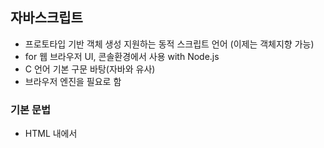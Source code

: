 ## 자바스크립트
 - 프로토타입 기반 객체 생성 지원하는 동적 스크립트 언어 (이제는 객체지향 가능)
 - for 웹 브라우저 UI, 콘솔환경에서 사용 with Node.js
 - C 언어 기본 구문 바탕(자바와 유사)
 - 브라우저 엔진을 필요로 함

### 기본 문법
 - HTML 내에서 <script> 태그를 통해 위치 제약 없이 사용
    (그러나 관용적으로 바디 태그 하단부에 넣는 것이 좋을지도...)
 - src를 통해 js파일 불러옴 ( CSS : <link herf> , JS : <Script src> )
    (./ 로 구체적 위치를 말해주는 것도 좋다)
 - 변수 : var, let, const로 변수 선언 / undefined : 아무 값도 없어서 타입도 모름 != null
 - $, _로 시작하며 대소문자 구분됨. 예약어 X
 - 동적 타입 -> 대입되는 값에 따라 용도 변경
 - var : 호이스팅 특성으로 인해 ES6 이후 요즘은 잘 안쓰임(디버깅 불편해서), 함수스코프 보유
 - let : 재선언 X 재할당 O , 블록 스코프
 - const : 재선언 & 재할당 X, 블록 스코프, SNAKE_CASE, 선언 시 값 할당, 상수
 - undefined -> null -> 0 -> NaN 느낌으로 사용 불가능
 - 기본 데이터 타입 : String, Number, Boolean, null, undefined
    타입 달라도 넣어줄 수 있다...!
 - 객체 타입 : Object - function, array 등
 - ES6에서 추가 : symbol( 변경 불가능 기본 타입 )
 - typeof : 변수의 자료형 검사
 - null : 데이터 타입은 object (설계실수로... null이 아니게됨)
 - function : 기능을 가진 객체
 - Number : 정수실수 안나눔( 부동소수점 형식 ), 특수숫자도 가능(Inf. , NaN...) , e를 통해 거듭제곱 표현 가능
 - String : ""와 ''로 감쌈 , Template Literal(ES6) -> ``(백틱)으로 감쌈 (여러 줄 입력 가능, 공백 및 줄넘김 유지) UTF-16
 - 문자열 + 숫자 -> 문자열, (문자열 (그 외 연산) -> 숫자)
 - 자바스크립트 false = null, undefined, 0, ''(빈 문자열), NaN ***외우면 좋을 것 같아************
 - 연산자 : **(거듭제곱) , 나머지 동일
 - 일치 연산자 : === , !==
 - 배열: 자바와 다르게 대괄호로 표기, 크기 동적, 잡동사니 넣기 가능, 크기 0일 때에도 입력 가능( 안넣은 부분은 null )
    .pop() push unshift(맨 앞 추가) shift splice(i,n) 1부터 n개 삭제 slice(i,j) 복사 join reverse 
 - consol.log() -> sysout과 동일한기능
 - for ... in 문: object -> key || Array -> index 순회 *** 외우면 좋다! ***
 - for ... of 문 : 하나씩 순회, 꺼내지는 것은 변수 선언->변수 선언 키워드 필수 
 - forEach... 뭔가 어려우니 복습하자...

### 객체
 - 생성자 함수를 통해 객체 프로퍼티 추가 가능 & this 키워드 가능
 - 가급적 " "로 묶어두자
 - 수정 시에는 .[ "  " ]으로 수정
 - 객체 변수에는 주소가 저장되기에 공유 가능 ( mem2 = mem1 )


### 함수
 - ***일급 객체에 해당*** -> 변수에 할당 가능하다는 뜻
 - 함수 선언식 : 호이스팅 가능!
 - 리턴 : 결과로 함수 반환 가능 / 특별한 값을 리턴하지 않으면 undefined 
 - 호출 : 마찬가지
 - 매개변수 : 호출 시에 영향 안받음 arguments라는 프로퍼티를 이용 가능
